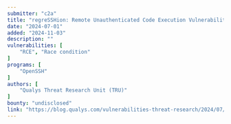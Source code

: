 ```yaml
---
submitter: "c2a"
title: "regreSSHion: Remote Unauthenticated Code Execution Vulnerability in OpenSSH server"
date: "2024-07-01"
added: "2024-11-03"
description: ""
vulnerabilities: [
    "RCE", "Race condition"
]
programs: [
    "OpenSSH"
]
authors: [
    "Qualys Threat Research Unit (TRU)"
]
bounty: "undisclosed"
link: "https://blog.qualys.com/vulnerabilities-threat-research/2024/07/01/regresshion-remote-unauthenticated-code-execution-vulnerability-in-openssh-server"
---
```





